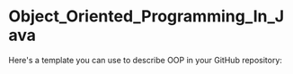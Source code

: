 # Object_Oriented_Programming_In_Java
 Here's a template you can use to describe OOP in your GitHub repository:
